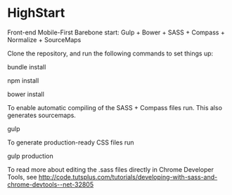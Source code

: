 HighStart
=========

Front-end Mobile-First Barebone start: Gulp + Bower + SASS + Compass + Normalize + SourceMaps

Clone the repository, and run the following commands to set things up:

bundle install

npm install

bower install

To enable automatic compiling of the SASS + Compass files run. This also generates sourcemaps.

gulp

To generate production-ready CSS files run

gulp production

To read more about editing the .sass files directly in Chrome Developer Tools, see
http://code.tutsplus.com/tutorials/developing-with-sass-and-chrome-devtools--net-32805